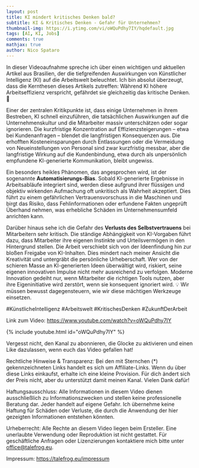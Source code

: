 ```yaml
---
layout: post
title: KI mindert kritisches Denken bald?
subtitle: KI & Kritisches Denken - Gefahr für Unternehmen?
thumbnail-img: https://i.ytimg.com/vi/oWQuPdhy7IY/hqdefault.jpg
tags: [AI, KI, Jobs]
comments: true
mathjax: true
author: Nico Spataro
---
```


In dieser Videoaufnahme spreche ich über einen wichtigen und aktuellen Artikel aus Brasilien, der die tiefgreifenden Auswirkungen von Künstlicher Intelligenz (KI) auf die Arbeitswelt beleuchtet. Ich bin absolut überzeugt, dass die Kernthesen dieses Artikels zutreffen: Während KI höhere Arbeitseffizienz verspricht, gefährdet sie gleichzeitig das kritische Denken. 🧐

Einer der zentralen Kritikpunkte ist, dass einige Unternehmen in ihrem Bestreben, KI schnell einzuführen, die tatsächlichen Auswirkungen auf die Unternehmenskultur und die Mitarbeiter massiv unterschätzen oder sogar ignorieren. Die kurzfristige Konzentration auf Effizienzsteigerungen – etwa bei Kundenanfragen – blendet die langfristigen Konsequenzen aus. Die erhofften Kosteneinsparungen durch Entlassungen oder die Vermeidung von Neueinstellungen von Personal sind zwar kurzfristig messbar, aber die langfristige Wirkung auf die Kundenbindung, etwa durch als unpersönlich empfundene KI-generierte Kommunikation, bleibt ungewiss.

Ein besonders heikles Phänomen, das angesprochen wird, ist der sogenannte **Automatisierungs-Bias**. Sobald KI-generierte Ergebnisse in Arbeitsabläufe integriert sind, werden diese aufgrund ihrer flüssigen und objektiv wirkenden Aufmachung oft unkritisch als Wahrheit akzeptiert. Dies führt zu einem gefährlichen Vertrauensvorschuss in die Maschinen und birgt das Risiko, dass Fehlinformationen oder erfundene Fakten ungeprüft Überhand nehmen, was erhebliche Schäden im Unternehmensumfeld anrichten kann.

Darüber hinaus sehe ich die Gefahr des **Verlusts des Selbstvertrauens** bei Mitarbeitern sehr kritisch. Die ständige Abhängigkeit von KI-Vorgaben führt dazu, dass Mitarbeiter ihre eigenen Instinkte und Urteilsvermögen in den Hintergrund stellen. Die Arbeit verschiebt sich von der Ideenfindung hin zur bloßen Freigabe von KI-Inhalten. Dies mindert nach meiner Ansicht die Kreativität und untergräbt die persönliche Urheberschaft. Wer von der schieren Masse an KI-generierten Ideen überwältigt wird, riskiert, seine eigenen innovativen Impulse nicht mehr ausreichend zu verfolgen. Moderne Innovation gedeiht nur, wenn Mitarbeiter die richtigen Tools nutzen, aber ihre Eigeninitiative wird zerstört, wenn sie konsequent ignoriert wird. 💡 Wir müssen bewusst dagegensteuern, wie wir diese mächtigen Werkzeuge einsetzen.

#KünstlicheIntelligenz #Arbeitswelt #KritischesDenken #ZukunftDerArbeit

Link zum Video:
https://www.youtube.com/watch?v=oWQuPdhy7IY

{% include youtube.html id="oWQuPdhy7IY" %}

Vergesst nicht, den Kanal zu abonnieren, die Glocke zu aktivieren und einen Like dazulassen, wenn euch das Video gefallen hat!

Rechtliche Hinweise & Transparenz:
Bei den mit Sternchen (*) gekennzeichneten Links handelt es sich um Affiliate-Links. Wenn du über diese Links einkaufst, erhalte ich eine kleine Provision. Für dich ändert sich der Preis nicht, aber du unterstützt damit meinen Kanal. Vielen Dank dafür!

Haftungsausschluss:
Alle Informationen in diesem Video dienen ausschließlich zu Informationszwecken und stellen keine professionelle Beratung dar. Jeder handelt auf eigene Gefahr. Ich übernehme keine Haftung für Schäden oder Verluste, die durch die Anwendung der hier gezeigten Informationen entstehen könnten.

Urheberrecht:
Alle Rechte an diesem Video liegen beim Ersteller. Eine unerlaubte Verwendung oder Reproduktion ist nicht gestattet. Für geschäftliche Anfragen oder Lizenzierungen kontaktiere mich bitte unter office@talefrog.eu.

Impressum: 
https://talefrog.eu/impressum
